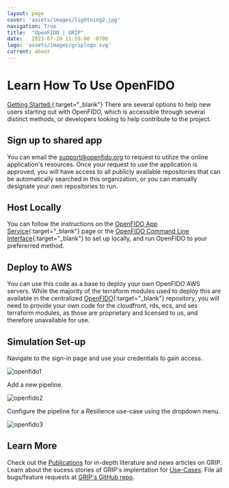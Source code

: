 ```yaml
---
layout: page
cover: 'assets/images/lightning2.jpg'
navigation: True
title:  "OpenFIDO | GRIP"
date:   2023-07-20 11:59:00 -0700
logo: 'assets/images/griplogo.svg'
current: about
---
```

# Learn How To Use OpenFIDO

[Getting Started:](http://app.openfido.org){:target="_blank"} 
There are several options to help new users starting out with OpenFIDO, which is accessible through several distinct methods, or developers looking to help contribute to the project.


	
## Sign up to shared app
You can email the [support@openfido.org](mailto:support@openfido.org) to request to utilize the online application's resources. Once your request to use the application is approved, you will have access to all publicly available repositories that can be automatically searched in this organization, or you can manually designate your own repositories to run.

## Host Locally
You can follow the instructions on the [OpenFIDO App Service](https://github.com/openfido/openfido-app-service){:target="_blank"} page or the [OpenFIDO Command Line Interface](https://github.com/openfido/cli){:target="_blank"} to set up locally, and run OpenFIDO to your prefererred method. 

## Deploy to AWS
You can use this code as a base to deploy your own OpenFIDO AWS servers. While the majority of the terraform modules used to deploy this are available in the centralized [OpenFIDO](https://github.com/openfido/openfido){:target="_blank"} repository, you will need to provide your own code for the cloudfront, rds, ecs, and ses terraform modules, as those are proprietary and licensed to us, and therefore unavailable for use. 

## Simulation Set-up

Navigate to the sign-in page and use your credentials to gain access.

<img src="{{ site.baseurl }}assets/images/OPENFIDO1.png" alt="openfido1" style="max-width: 480px;">

Add a new pipeline. 

<img src="{{ site.baseurl }}assets/images/OPENFIDO2.png" alt="openfido2" style="max-width: 550px;">

Configure the pipeline for a Resilience use-case using the dropdown menu. 

<img src="{{ site.baseurl }}assets/images/OPENFIDO3.png" alt="openfido3" style="max-width: 550px;">

## Learn More
Check out the [Publications](https://arras-energy.github.io/static-website/literature/) for in-depth literature and news articles on GRIP. Learn about the sucess stories of GRIP's implentation for [Use-Cases](https://arras-energy.github.io/static-website/use-cases/). File all bugs/feature requests at [GRIP's GitHub repo](https://github.com/arras-energy).

[Tutorials]:  https://arras-energy.github.io/static-website/tutorials/
[Reports]:   https://arras-energy.github.io/static-website/literature/ 
[Use-Cases]:  https://arras-energy.github.io/static-website/use-cases/ 
[GRIP's GitHub repo]: https://github.com/arras-energy
